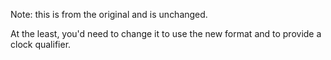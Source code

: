 Note: this is from the original and is unchanged.

At the least, you'd need to change it to use the new format and to provide a clock qualifier.
